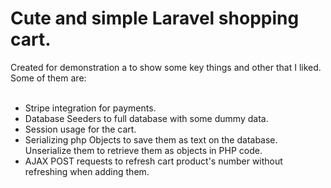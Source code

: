 # Cute and simple Laravel shopping cart.

Created for demonstration a to show some key things and other that I liked. Some of them are:
</br></br>
- Stripe integration for payments. </br>
- Database Seeders to full database with some dummy data. </br>
- Session usage for the cart. </br>
- Serializing php Objects to save them as text on the database. Unserialize them to retrieve them as objects in PHP code. </br>
- AJAX POST requests to refresh cart product's number without refreshing when adding them.

